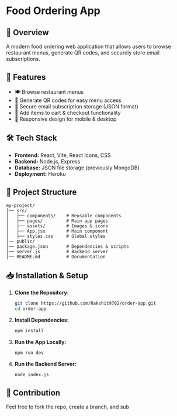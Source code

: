 # Food Ordering App

## 📌 Overview
A modern food ordering web application that allows users to browse restaurant menus, generate QR codes, and securely store email subscriptions.

## 🚀 Features
- 🍽️ Browse restaurant menus
- 📱 Generate QR codes for easy menu access
- 🔐 Secure email subscription storage (JSON format)
- 🛒 Add items to cart & checkout functionality
- 🌟 Responsive design for mobile & desktop

## 🛠️ Tech Stack
- **Frontend:** React, Vite, React Icons, CSS
- **Backend:** Node.js, Express
- **Database:** JSON file storage (previously MongoDB)
- **Deployment:** Heroku

## 📂 Project Structure
```
my-project/
│── src/
│   ├── components/    # Reusable components
│   ├── pages/         # Main app pages
│   ├── assets/        # Images & icons
│   ├── App.jsx        # Main component
│   ├── styles.css     # Global styles
│── public/
│── package.json       # Dependencies & scripts
│── server.js          # Backend server
│── README.md          # Documentation
```

## 📥 Installation & Setup
1. **Clone the Repository:**
   ```sh
   git clone https://github.com/Rakshit9702/order-app.git
   cd order-app
   ```

2. **Install Dependencies:**
   ```sh
   npm install
   ```

3. **Run the App Locally:**
   ```sh
   npm run dev
   ```

4. **Run the Backend Server:**
   ```sh
   node index.js
   ```

## 🤝 Contribution
Feel free to fork the repo, create a branch, and sub
